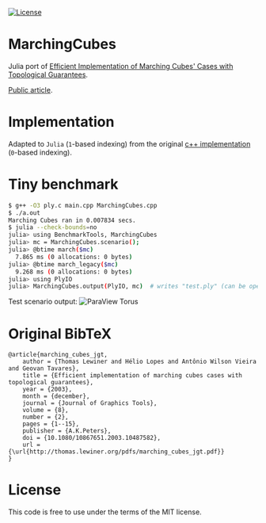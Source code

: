 [![License](http://img.shields.io/badge/license-MIT-brightgreen.svg?style=flat)](LICENSE.md)

# MarchingCubes

Julia port of [Efficient Implementation of Marching Cubes' Cases with Topological Guarantees](https://www.tandfonline.com/doi/abs/10.1080/10867651.2003.10487582).

[Public article](http://thomas.lewiner.org/pdfs/marching_cubes_jgt.pdf).

# Implementation

Adapted to `Julia` (`1`-based indexing) from the original [c++ implementation](http://thomas.lewiner.org/srcs/marching_cubes_jgt.zip) (`0`-based indexing).

# Tiny benchmark

```bash
$ g++ -O3 ply.c main.cpp MarchingCubes.cpp
$ ./a.out
Marching Cubes ran in 0.007834 secs.
$ julia --check-bounds=no
julia> using BenchmarkTools, MarchingCubes
julia> mc = MarchingCubes.scenario();
julia> @btime march($mc)
  7.865 ms (0 allocations: 0 bytes)
julia> @btime march_legacy($mc)
  9.268 ms (0 allocations: 0 bytes)
julia> using PlyIO
julia> MarchingCubes.output(PlyIO, mc)  # writes "test.ply" (can be openend in a viewer, e.g. ParaView)
```

Test scenario output:
![ParaView Torus](https://github.com/t-bltg/MarchingCubes.jl/raw/marchingcubes-docs/torus.png)

# Original BibTeX

```
@article{marching_cubes_jgt,
    author = {Thomas Lewiner and Hélio Lopes and Antônio Wilson Vieira and Geovan Tavares},
    title = {Efficient implementation of marching cubes cases with topological guarantees},
    year = {2003},
    month = {december},
    journal = {Journal of Graphics Tools},
    volume = {8},
    number = {2},
    pages = {1--15},
    publisher = {A.K.Peters},
    doi = {10.1080/10867651.2003.10487582},
    url = {\url{http://thomas.lewiner.org/pdfs/marching_cubes_jgt.pdf}}
}
```

# License

This code is free to use under the terms of the MIT license.
